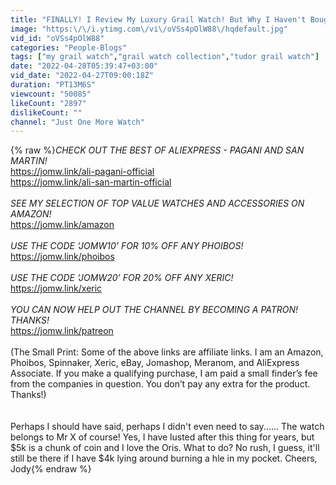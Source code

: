 ```yaml
---
title: "FINALLY! I Review My Luxury Grail Watch! But Why I Haven't Bought It?"
image: "https:\/\/i.ytimg.com\/vi\/oVSs4pOlW88\/hqdefault.jpg"
vid_id: "oVSs4pOlW88"
categories: "People-Blogs"
tags: ["my grail watch","grail watch collection","tudor grail watch"]
date: "2022-04-28T05:39:47+03:00"
vid_date: "2022-04-27T09:00:18Z"
duration: "PT13M6S"
viewcount: "50085"
likeCount: "2897"
dislikeCount: ""
channel: "Just One More Watch"
---
```

{% raw %}*CHECK OUT THE BEST OF ALIEXPRESS - PAGANI AND SAN MARTIN!* <br /><a rel="nofollow" target="blank" href="https://jomw.link/ali-pagani-official">https://jomw.link/ali-pagani-official</a><br /><a rel="nofollow" target="blank" href="https://jomw.link/ali-san-martin-official">https://jomw.link/ali-san-martin-official</a><br /><br />*SEE MY SELECTION OF TOP VALUE WATCHES AND ACCESSORIES ON AMAZON!*<br /><a rel="nofollow" target="blank" href="https://jomw.link/amazon">https://jomw.link/amazon</a><br /><br />*USE THE CODE ‘JOMW10’ FOR 10% OFF ANY PHOIBOS!*<br /><a rel="nofollow" target="blank" href="https://jomw.link/phoibos">https://jomw.link/phoibos</a><br /><br />*USE THE CODE ‘JOMW20’ FOR 20% OFF ANY XERIC!*<br /><a rel="nofollow" target="blank" href="https://jomw.link/xeric">https://jomw.link/xeric</a><br /><br />*YOU CAN NOW HELP OUT THE CHANNEL BY BECOMING A PATRON! THANKS!*<br /><a rel="nofollow" target="blank" href="https://jomw.link/patreon">https://jomw.link/patreon</a><br /><br />(The Small Print: Some of the above links are affiliate links. I am an Amazon, Phoibos, Spinnaker, Xeric, eBay, Jomashop, Meranom, and AliExpress Associate. If you make a qualifying purchase, I am paid a small finder’s fee from the companies in question. You don’t pay any extra for the product. Thanks!)<br /><br /><br />Perhaps I should have said, perhaps I didn't even need to say...... The watch belongs to Mr X of course! Yes, I have lusted after this thing for years, but $5k is a chunk of coin and I love the Oris. What to do? No rush, I guess, it'll still be there if I have $4k lying around burning a hle in my pocket. Cheers, Jody{% endraw %}
